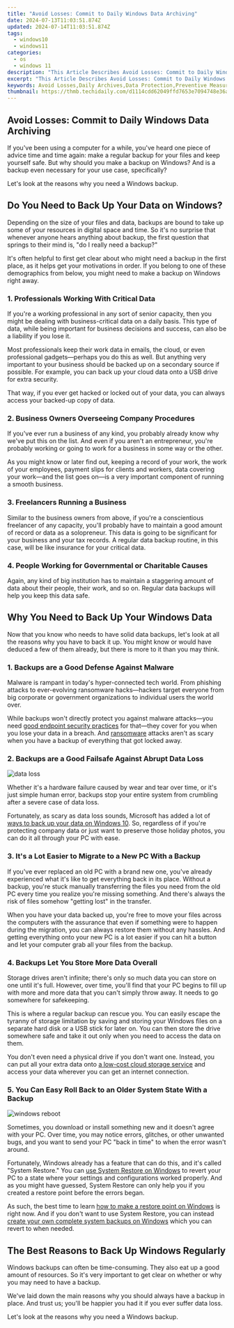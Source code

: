 ```yaml
---
title: "Avoid Losses: Commit to Daily Windows Data Archiving"
date: 2024-07-13T11:03:51.874Z
updated: 2024-07-14T11:03:51.874Z
tags:
  - windows10
  - windows11
categories:
  - os
  - windows 11
description: "This Article Describes Avoid Losses: Commit to Daily Windows Data Archiving"
excerpt: "This Article Describes Avoid Losses: Commit to Daily Windows Data Archiving"
keywords: Avoid Losses,Daily Archives,Data Protection,Preventive Measures,Archiving Strategy,Information Retention,Loss Avoidance
thumbnail: https://thmb.techidaily.com/d1114cdd62049ffd7653e7094748e36a17e96d6070583d2a1a451841876e1401.jpg
---
```


## Avoid Losses: Commit to Daily Windows Data Archiving

 If you've been using a computer for a while, you've heard one piece of advice time and time again: make a regular backup for your files and keep yourself safe. But why should you make a backup on Windows? And is a backup even necessary for your use case, specifically?

 Let's look at the reasons why you need a Windows backup.

## Do You Need to Back Up Your Data on Windows?

 Depending on the size of your files and data, backups are bound to take up some of your resources in digital space and time. So it's no surprise that whenever anyone hears anything about backup, the first question that springs to their mind is, "do I really need a backup?"

 It's often helpful to first get clear about who might need a backup in the first place, as it helps get your motivations in order. If you belong to one of these demographics from below, you might need to make a backup on Windows right away.

### 1\. Professionals Working With Critical Data

 If you're a working professional in any sort of senior capacity, then you might be dealing with business-critical data on a daily basis. This type of data, while being important for business decisions and success, can also be a liability if you lose it.

 Most professionals keep their work data in emails, the cloud, or even professional gadgets—perhaps you do this as well. But anything very important to your business should be backed up on a secondary source if possible. For example, you can back up your cloud data onto a USB drive for extra security.

 That way, if you ever get hacked or locked out of your data, you can always access your backed-up copy of data.

### 2\. Business Owners Overseeing Company Procedures

 If you've ever run a business of any kind, you probably already know why we've put this on the list. And even if you aren't an entrepreneur, you're probably working or going to work for a business in some way or the other.

 As you might know or later find out, keeping a record of your work, the work of your employees, payment slips for clients and workers, data covering your work—and the list goes on—is a very important component of running a smooth business.

### 3\. Freelancers Running a Business

 Similar to the business owners from above, if you're a conscientious freelancer of any capacity, you'll probably have to maintain a good amount of record or data as a solopreneur. This data is going to be significant for your business and your tax records. A regular data backup routine, in this case, will be like insurance for your critical data.

### 4\. People Working for Governmental or Charitable Causes

 Again, any kind of big institution has to maintain a staggering amount of data about their people, their work, and so on. Regular data backups will help you keep this data safe.

## Why You Need to Back Up Your Windows Data

 Now that you know who needs to have solid data backups, let's look at all the reasons why you have to back it up. You might know or would have deduced a few of them already, but there is more to it than you may think.

### 1\. Backups are a Good Defense Against Malware

 Malware is rampant in today's hyper-connected tech world. From phishing attacks to ever-evolving ransomware hacks—hackers target everyone from big corporate or government organizations to individual users the world over.

 While backups won't directly protect you against malware attacks—you need [good endpoint security practices](https://www.makeuseof.com/endpoint-security-best-practices-you-must-follow-to-stay-protected/) for that—they cover for you when you lose your data in a breach. And [ransomware](https://www.makeuseof.com/what-is-ransomware/) attacks aren't as scary when you have a backup of everything that got locked away.

### 2\. Backups are a Good Failsafe Against Abrupt Data Loss

![data loss](https://static1.makeuseofimages.com/wordpress/wp-content/uploads/2023/07/data-loss.jpg)

 Whether it's a hardware failure caused by wear and tear over time, or it's just simple human error, backups stop your entire system from crumbling after a severe case of data loss.

 Fortunately, as scary as data loss sounds, Microsoft has added a lot of [ways to back up your data on Windows 10](https://www.makeuseof.com/tag/ultimate-windows-10-data-backup-guide/). So, regardless of if you're protecting company data or just want to preserve those holiday photos, you can do it all through your PC with ease.

### 3\. It's a Lot Easier to Migrate to a New PC With a Backup

 If you've ever replaced an old PC with a brand new one, you've already experienced what it's like to get everything back in its place. Without a backup, you're stuck manually transferring the files you need from the old PC every time you realize you're missing something. And there's always the risk of files somehow "getting lost" in the transfer.

 When you have your data backed up, you're free to move your files across the computers with the assurance that even if something were to happen during the migration, you can always restore them without any hassles. And getting everything onto your new PC is a lot easier if you can hit a button and let your computer grab all your files from the backup.

### 4\. Backups Let You Store More Data Overall

 Storage drives aren't infinite; there's only so much data you can store on one until it's full. However, over time, you'll find that your PC begins to fill up with more and more data that you can't simply throw away. It needs to go somewhere for safekeeping.

 This is where a regular backup can rescue you. You can easily escape the tyranny of storage limitation by saving and storing your Windows files on a separate hard disk or a USB stick for later on. You can then store the drive somewhere safe and take it out only when you need to access the data on them.

 You don't even need a physical drive if you don't want one. Instead, you can put all your extra data onto [a low-cost cloud storage service](https://www.makeuseof.com/tag/cheapest-cloud-storage/) and access your data wherever you can get an internet connection.

### 5\. You Can Easy Roll Back to an Older System State With a Backup

![windows reboot](https://static1.makeuseofimages.com/wordpress/wp-content/uploads/2023/07/windows-reboot.jpg)

 Sometimes, you download or install something new and it doesn't agree with your PC. Over time, you may notice errors, glitches, or other unwanted bugs, and you want to send your PC "back in time" to when the error wasn't around.

 Fortunately, Windows already has a feature that can do this, and it's called "System Restore." You can [use System Restore on Windows](https://www.makeuseof.com/use-system-restore-windows/) to revert your PC to a state where your settings and configurations worked properly. And as you might have guessed, System Restore can only help you if you created a restore point before the errors began.

 As such, the best time to learn [how to make a restore point on Windows](https://www.makeuseof.com/windows-11-create-restore-point/) is right now. And if you don't want to use System Restore, you can instead [create your own complete system backups on Windows](https://www.makeuseof.com/windows-11-create-complete-backup/) which you can revert to when needed.

## The Best Reasons to Back Up Windows Regularly

 Windows backups can often be time-consuming. They also eat up a good amount of resources. So it's very important to get clear on whether or why you may need to have a backup.

 We've laid down the main reasons why you should always have a backup in place. And trust us; you'll be happier you had it if you ever suffer data loss.

 Let's look at the reasons why you need a Windows backup.



<ins class="adsbygoogle"
      style="display:block"
      data-ad-client="ca-pub-7571918770474297"
      data-ad-slot="8358498916"
      data-ad-format="auto"
      data-full-width-responsive="true"></ins>

